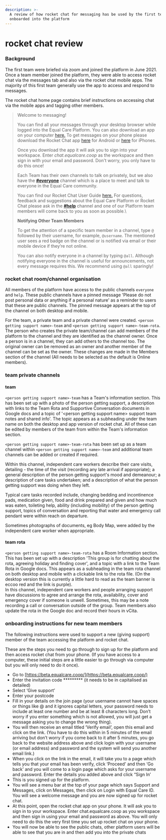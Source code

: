 ```yaml
---
description: >-
  A review of how rocket chat for messaging has be used by the first team to be
  onboarded into the platform
---
```


# rocket chat review

### **Background**

The first team were briefed via zoom and joined the platform in June 2021. Once a team member joined the platform, they were able to access rocket chat via the messages tab and also via the rocket chat mobile apps. The majority of this first team generally use the app to access and respond to messages.&#x20;

The rocket chat home page contains brief instructions on accessing chat via the mobile apps and tagging other members.

> Welcome to messaging!
>
> You can find all your messages through your desktop browser while logged into the Equal Care Platform. You can also download an app on your computer [here.](https://rocket.chat/download) To get messages on your phone please download the Rocket Chat app [here](https://play.google.com/store/apps/details?id=chat.rocket.android) for Android or [here](https://itunes.apple.com/app/rocket-chat/id1148741252) for iPhones.
>
> Once you download the app it will ask you to sign into your workspace. Enter _chat.equalcare.coop_ as the workspace and then sign in with your email and password. Don't worry, you only have to do this once!
>
> Each Team has their own channels to talk on privately, but we also have the [**#everyone**](https://chat.equalcare.coop/channel/everyone) channel which is a place to meet and talk to everyone in the Equal Care community.
>
> You can find our Rocket Chat User Guide [here.](https://policies.equalcare.coop/-MMVTMtyasaYSErpshEt/the-platform/rocket-chat-user-guide) For questions, feedback and suggestions about the Equal Care Platform or Rocket Chat please ask in the [**#help**](https://chat.equalcare.coop/channel/help) channel and one of our Platform team members will come back to you as soon as possible.\
>
>
> **Notifying Other Team Members**
>
> To get the attention of a specific team member in a channel, type `@` followed by their username, for example, `@username`. The mentioned user sees a red badge on the channel or is notified via email or their mobile device if they’re not online.
>
> You can also notify everyone in a channel by typing `@all`. Although notifying everyone in the channel is useful for announcements, not every message requires this. We recommend using `@all` sparingly!

### rocket chat room/channel organisation

All members of the platform have access to the public channels `everyone` and `help`. These public channels have a pinned message 'Please do not post personal data or anything if a personal nature' as a reminder to users that these are public channels. The pinned message appears at the top of the channel on both desktop and mobile.

For the team, a private team and a private channel were created. `<person getting support name>-team` and `<person getting support name>-team-rota`. The person who creates the private team/channel can add members of the platform to the channel and they are identified as the channel owner. Once a person is in a channel, they can add others to the channel too. The original owner can be removed as an owner and another member of the channel can be set as the owner. These changes are made in the Members section of the channel (All needs to be selected as the default is Online members).

### team private channels

#### team

`<person getting support name>-team` has a Team's information section. This has been set up with a photo of the person getting support, a description with links to the Team Rota and Supportive Conversation documents in Google docs and a topic of '\<person getting support name> support team notes and shared info'. The topic appears as a subheading under the team name on both the desktop and app version of rocket chat. All of these can be edited by members of the team from within the Team's information section.

`<person getting support name>-team-rota` has been set up as a team channel within `<person getting support name>-team` and additional team channels can be added or created if required.

Within this channel, independent care workers describe their care visits, detailing - the time of the visit (recording any late arrival if appropriate); a general description of the person getting support's mood and demeanour; a description of care tasks undertaken; and a description of what the person getting support was doing when they left.

Typical care tasks recorded include, changing bedding and incontinence pads, medication given, food and drink prepared and given and how much was eaten, toileting help, ability (including mobility) of the person getting support, topics of conversation and reporting that water and emergency call pendant were within reach on departure.

Sometimes photographs of documents, eg Body Map, were added by the independent care worker when appropriate.

#### team rota

`<person getting support name>-team-rota` has a Room Information section. This has been set up with a description 'This group is for chatting about the rota, agreeing holiday and finding cover', and a topic with a link to the Team Rota in Google docs. This appears as a subheading in the team rota channel on both desktop and mobile with a clickable link to the rota file. (On the desktop version this is currently a little hard to read as the team banner is eccoo red and the link is purple). \
In this channel, independent care workers and people arranging support have discussions to agree and arrange the rota, availability, cover and emergency cover if someone is unwell. Sometimes, this may be a note recording a call or conversation outside of the group. Team members also update the rota in the Google doc and record their hours in vCita.

### onboarding instructions for new team members

The following instructions were used to support a new (giving support) member of the team accessing the platform and rocket chat.

These are the steps you need to go through to sign up for the platform and then access rocket chat from your phone. (If you have access to a computer, these initial steps are a little easier to go through via computer but you will only need to do it once).

* &#x20;Go to [https://beta.equalcare.coop/](https://beta.equalcare.coop/)
* Enter the invitation code \*\*\*\*\*\*\*\*\* (it needs to be in capitalised as detailed)
* Select ‘Give support’
* Enter your postcode
* Fill in your details on the join page (your username cannot have spaces or things like @ and it ignores capital letters, your password needs to include at least one number and be at least 8 characters long. Don’t worry if you enter something which is not allowed, you will just get a message asking you to change the wrong thing).
* You will then receive an email titled ‘Verify email’, open this email and click on the link. (You have to do this within in 5 minutes of the email arriving but don’t worry if you come back to it after 5 minutes, you go back to the website address above and click login with your username (or email address) and password and the system will send you another email link.)
* When you click on the link in the email, it will take you to a page which tells you that your email has been verify, click ‘Proceed' and then ‘Go back’ and you will come to a login page which asks for your username and password. Enter the details you added above and click “Sign In’
* This is you signed up for the platform.
* You will see a menu bar at the top of your page which says Support and Messages, click on Messages, then click on Login with Equal Care ID. You will see a welcome message and you are now signed up for rocket chat.
* At this point, open the rocket chat app on your phone. It will ask you to sign in to your workspace. Enter chat.equalcare.coop as you workspace and then sign in using your email and password as above. You will only need to do this the very first time you set up rocket chat on your phone.
* You will now be able to see the public chats, other platform users will be able to see that you are in and then add you into the private chats
